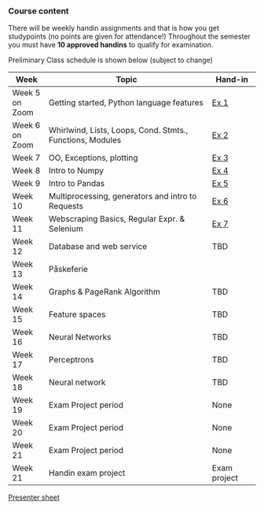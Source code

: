 ### Course content

There will be weekly handin assignments and that is how you get studypoints (no points are given for attendance!)
Throughout the semester you must have **10 approved handins** to qualify for examination.

Preliminary Class schedule is shown below (subject to change)

|Week|Topic|Hand-in|
|--|--|--|
|Week 5<br/>on Zoom |Getting started, Python language features|[Ex 1](notebooks/01-Exercise.ipynb)|
|Week 6<br/>on Zoom|Whirlwind, Lists, Loops, Cond. Stmts., Functions, Modules|[Ex 2](notebooks/02-Exercise.ipynb)|
|Week 7<br/>|OO, Exceptions, plotting|[Ex 3](notebooks/03-Exercise.ipynb)|
|Week 8<br/>|Intro to Numpy|[Ex 4](notebooks/04-Exercise.ipynb)|
|Week 9<br/>|Intro to Pandas|[Ex 5](notebooks/05-Exercise.ipynb)|
|Week 10<br/>|Multiprocessing, generators and intro to Requests|[Ex 6](notebooks/06-Exercise.ipynb)|
|Week 11<br/>|Webscraping Basics, Regular Expr. & Selenium|[Ex 7](https://docs.google.com/document/d/1ojSiBWwLo4-Rc7763vx6aVEYdNluATOMja9qqk4dodU/edit?usp=sharing)|
|Week 12<br/>|Database and web service|TBD [](https://docs.google.com/spreadsheets/d/10HYM2KRqslBTQjkcz8B0ooz4TnnXd4n5xxFsSl9saZQ/edit#gid=0)|
|Week 13<br/>|Påskeferie|
|Week 14<br/>|Graphs & PageRank Algorithm|TBD [](notebooks/Facebook_exercise.ipynb)|
|Week 15<br/>|Feature spaces|TBD [](notebooks/Ugeopgave-10.ipynb)|
|Week 16<br/>|Neural Networks|TBD|
|Week 17<br/>|Perceptrons|TBD[](notebooks/12-2-Exercise-handwritten-numbers.ipynb) [](notebooks/12-3-Exercise-Perceptrons.ipynb)|
|Week 18<br/>|Neural network|TBD|
|Week 19<br/>|Exam Project period|None|
|Week 20<br/>|Exam Project period|None|
|Week 21<br/>|Exam Project period|None|
|Week 21<br/>|Handin exam project|Exam project|  

[Presenter sheet](https://docs.google.com/spreadsheets/d/15X_gjX7NqGGBka8AZEJvY5G92xsScTm0NkHKx-auqbY/edit?usp=sharing)


